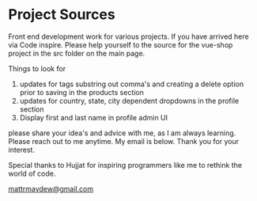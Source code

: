 # Project Sources 

Front end development work for various projects.  If you have arrived here via Code inspire.  Please help yourself to the source for the vue-shop project in the src folder on the main page. 

Things to look for
 1.  updates for tags substring out comma's and creating a delete option prior to saving  in the products section
 2.  updates for country, state, city dependent dropdowns in the profile section
 3.  Display first and last name in profile admin UI
 
please share your idea's and advice with me, as I am always learning. Please reach out to me anytime.  My email is below. 
Thank you for your interest.

Special thanks to Hujjat for inspiring programmers like me to rethink the world of code. 

mattrmaydew@gmail.com
